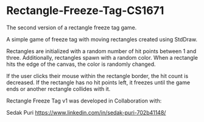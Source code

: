 # Rectangle-Freeze-Tag-CS1671
The second version of a rectangle freeze tag game. 

A simple game of freeze tag with moving rectangles created using StdDraw.

Rectangles are initialized with a random number of hit points between 1 and three.
Additionally, rectangles spawn with a random color. When a rectangle hits the edge of
the canvas, the color is randomly changed.

If the user clicks their mouse within the rectangle border, the hit count is decreased.
If the rectangle has no hit points left, it freezes until the game ends or another 
rectangle collides with it. 

Rectangle Freeze Tag v1 was developed in Collaboration with:

Sedak Puri https://www.linkedin.com/in/sedak-puri-702b41148/